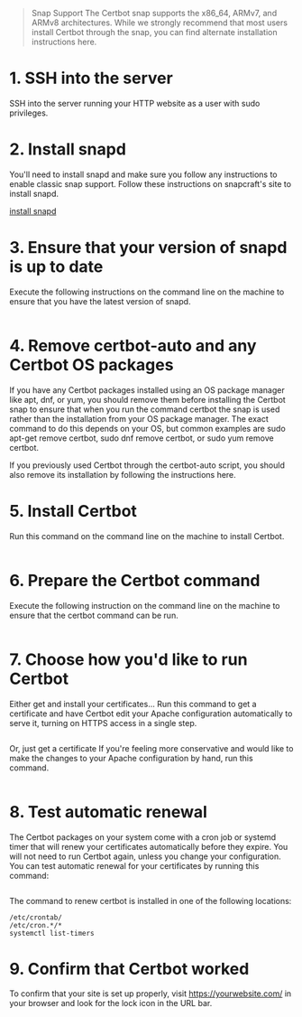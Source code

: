 > Snap Support
> The Certbot snap supports the x86_64, ARMv7, and ARMv8 architectures. While we strongly recommend that most users install Certbot through the snap, you can find alternate installation instructions here.

# 1. SSH into the server
SSH into the server running your HTTP website as a user with sudo privileges.

# 2. Install snapd
 You'll need to install snapd and make sure you follow any instructions to enable classic snap support.
 Follow these instructions on snapcraft's site to install snapd.

[install snapd](https://snapcraft.io/docs/installing-snapd/) 

# 3. Ensure that your version of snapd is up to date
Execute the following instructions on the command line on the machine to ensure that you have the latest version of snapd.

``` sudo snap install core; sudo snap refresh core 
```
# 4. Remove certbot-auto and any Certbot OS packages
If you have any Certbot packages installed using an OS package manager like apt, dnf, or yum, you should remove them before installing the Certbot snap to ensure that when you run the command certbot the snap is used rather than the installation from your OS package manager. The exact command to do this depends on your OS, but common examples are sudo apt-get remove certbot, sudo dnf remove certbot, or sudo yum remove certbot.

If you previously used Certbot through the certbot-auto script, you should also remove its installation by following the instructions here.

# 5. Install Certbot
Run this command on the command line on the machine to install Certbot.

``` sudo snap install --classic certbot
```
# 6. Prepare the Certbot command
Execute the following instruction on the command line on the machine to ensure that the certbot command can be run.

``` sudo ln -s /snap/bin/certbot /usr/bin/certbot
```
# 7. Choose how you'd like to run Certbot
Either get and install your certificates...
Run this command to get a certificate and have Certbot edit your Apache configuration automatically to serve it, turning on HTTPS access in a single step.

``` sudo certbot --apache
```
Or, just get a certificate
If you're feeling more conservative and would like to make the changes to your Apache configuration by hand, run this command.

``` sudo certbot certonly --apache
```
# 8. Test automatic renewal
The Certbot packages on your system come with a cron job or systemd timer that will renew your certificates automatically before they expire. You will not need to run Certbot again, unless you change your configuration. You can test automatic renewal for your certificates by running this command:

``` sudo certbot renew --dry-run
```
The command to renew certbot is installed in one of the following locations:
```
/etc/crontab/
/etc/cron.*/*
systemctl list-timers
```
# 9. Confirm that Certbot worked
To confirm that your site is set up properly, visit https://yourwebsite.com/ in your browser and look for the lock icon in the URL bar.
